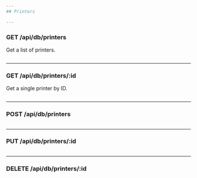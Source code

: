 ```yaml
---
## Printers

---
```

### GET /api/db/printers
Get a list of printers.

```

```

---
### GET /api/db/printers/:id
Get a single printer by ID.

```

```

---
### POST /api/db/printers

```

```

---
### PUT /api/db/printers/:id

```

```

---
### DELETE /api/db/printers/:id

```

```